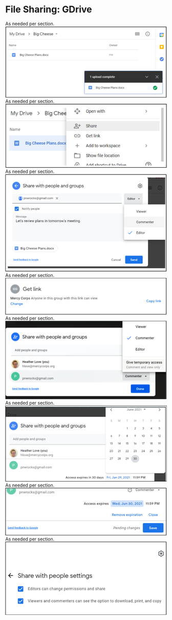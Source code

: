 # File Sharing: GDrive

As needed per section.
![Uploading a file](images/Filesharing_Gdrive_Step1.png)
As needed per section.
![Uploading a file](images/Filesharing_Gdrive_Step2.png)
As needed per section.
![Uploading a file](images/Filesharing_Gdrive_Step3a.png)
As needed per section.
![Uploading a file](images/Filesharing_Gdrive_Step3b.png)
As needed per section.
![Uploading a file](images/Filesharing_Gdrive_Step4.png)
As needed per section.
![Uploading a file](images/Filesharing_Gdrive_Step5.png)
As needed per section.
![Uploading a file](images/Filesharing_Gdrive_Step6.png)
As needed per section.
![Uploading a file](images/Filesharing_Gdrive_Step7.png)
